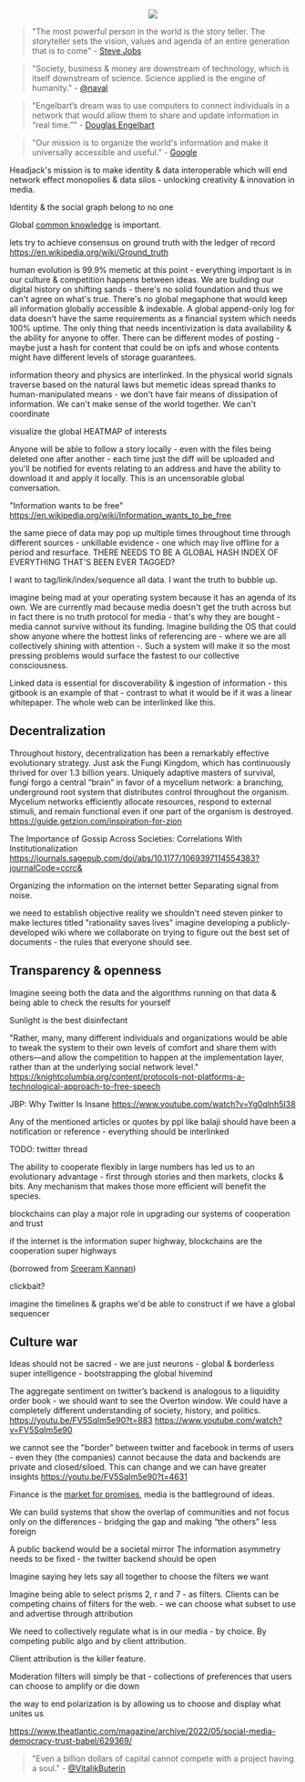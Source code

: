 <div style="text-align: center;">
    <img src="https://png.pngitem.com/pimgs/s/207-2073499_translate-platform-from-english-to-spanish-work-in.png">
</div>

> "The most powerful person in the world is the story teller. The storyteller sets the vision, values and agenda of an entire generation that is to come" - [Steve Jobs](http://jovanabanovic.com/2020/08/06/the-most-powerful-person-in-the-world-is-the-story-teller-the-storyteller-sets-the-vision-values-and-agenda-of-an-entire-generation-that-is-to-come-steve-jobs/)

> "Society, business & money are downstream of technology, which is itself downstream of science. Science applied is the engine of humanity." - [@naval](https://twitter.com/naval/status/790443306886926337)

> "Engelbart’s dream was to use computers to connect individuals in a network that would allow them to share and update information in “real time.”" - [Douglas Engelbart](https://www.britannica.com/biography/Douglas-Engelbart)

> "Our mission is to organize the world's information and make it universally accessible and useful." - [Google](https://about.google/)

Headjack's mission is to make identity & data interoperable which will end network effect monopolies & data silos - unlocking creativity & innovation in media.

Identity & the social graph belong to no one













Global [common knowledge](https://en.wikipedia.org/wiki/Common_knowledge_(logic)) is important.




lets try to achieve consensus on ground truth with the ledger of record
https://en.wikipedia.org/wiki/Ground_truth







human evolution is 99.9% memetic at this point - everything important is in our culture & competition happens between ideas. We are building our digital history on shifting sands - there's no solid foundation and thus we can't agree on what's true. There's no global megaphone that would keep all information globally accessible & indexable. A global append-only log for data doesn't have the same requirements as a financial system which needs 100% uptime. The only thing that needs incentivization is data availability & the ability for anyone to offer. There can be different modes of posting - maybe just a hash for content that could be on ipfs and whose contents might have different levels of storage guarantees.



information theory and physics are interlinked. In the physical world signals traverse based on the natural laws but memetic ideas spread thanks to human-manipulated means - we don't have fair means of dissipation of information. We can't make sense of the world together. We can't coordinate





visualize the global HEATMAP of interests



Anyone will be able to follow a story locally - even with the files being deleted one after another - each time just the diff will be uploaded and you'll be notified for events relating to an address and have the ability to download it and apply it locally. This is an uncensorable global conversation.


"Information wants to be free"
https://en.wikipedia.org/wiki/Information_wants_to_be_free


the same piece of data may pop up multiple times throughout time through different sources - unkillable evidence - one which may live offline for a period and resurface. THERE NEEDS TO BE A GLOBAL HASH INDEX OF EVERYTHING THAT'S BEEN EVER TAGGED?

I want to tag/link/index/sequence all data. I want the truth to bubble up.




imagine being mad at your operating system because it has an agenda of its own. We are currently mad because media doesn't get the truth across but in fact there is no truth protocol for media - that's why they are bought - media cannot survive without its funding. Imagine building the OS that could show anyone where the hottest links of referencing are - where we are all collectively shining with attention -. Such a system will make it so the most pressing problems would surface the fastest to our collective consciousness.



Linked data is essential for discoverability & ingestion of information - this gitbook is an example of that - contrast to what it would be if it was a linear whitepaper. The whole web can be interlinked like this.





## Decentralization

Throughout history, decentralization has been a remarkably effective evolutionary strategy. Just ask the Fungi Kingdom, which has continuously thrived for over 1.3 billion years. Uniquely adaptive masters of survival, fungi forgo a central “brain” in favor of a mycelium network: a branching, underground root system that distributes control throughout the organism. Mycelium networks efficiently allocate resources, respond to external stimuli, and remain functional even if one part of the organism is destroyed.
https://guide.getzion.com/inspiration-for-zion

The Importance of Gossip Across Societies: Correlations With Institutionalization
https://journals.sagepub.com/doi/abs/10.1177/1069397114554383?journalCode=ccrc&

Organizing the information on the internet better
Separating signal from noise.

we need to establish objective reality
we shouldn't need steven pinker to make lectures titled "rationality saves lives"
imagine developing a publicly-developed wiki where we collaborate on trying to figure out the best set of documents - the rules that everyone should see.

## Transparency & openness

Imagine seeing both the data and the algorithms running on that data & being able to check the results for yourself



Sunlight is the best disinfectant



<!-- 
> "If someone has the fight in them, I think a great step would be to start documenting the power structure. Build a GitHub repo of all the laws. Discover who wrote which part of each bill. Track the financial relationships and flow of money. Build a Wikipedia to document our oligarchs. Reverse engineer their schedules. Trace their lineage. Document the behaviors in real time, do not let the regime continue to hide."
https://geohot.github.io/blog/jekyll/update/2021/12/18/the-fourth-estate.html
 -->





"Rather, many, many different individuals and organizations would be able to tweak the system to their own levels of comfort and share them with others—and allow the competition to happen at the implementation layer, rather than at the underlying social network level."
https://knightcolumbia.org/content/protocols-not-platforms-a-technological-approach-to-free-speech









JBP: Why Twitter Is Insane
https://www.youtube.com/watch?v=Yg0qlnh5I38







Any of the mentioned articles or quotes by ppl like balaji should have been a notification or reference - everything should be interlinked





































TODO: twitter thread




The ability to cooperate flexibly in large numbers has led us to an evolutionary advantage - first through stories and then markets, clocks & bits. Any mechanism that makes those more efficient will benefit the species.

blockchains can play a major role in upgrading our systems of cooperation and trust

if the internet is the information super highway, blockchains are the cooperation super highways

(borrowed from [Sreeram Kannan](https://youtu.be/DikrWN39Hts?t=106))










clickbait?









imagine the timelines & graphs we'd be able to construct if we have a global sequencer




## Culture war


Ideas should not be sacred - we are just neurons - global & borderless super intelligence - bootstrapping the global hivemind


The aggregate sentiment on twitter’s backend is analogous to a liquidity order book - we should want to see the Overton window.
We could have a completely different understanding of society, history, and politics.
https://youtu.be/FV5SqIm5e90?t=883
https://www.youtube.com/watch?v=FV5SqIm5e90


we cannot see the "border" between twitter and facebook in terms of users - even they (the companies) cannot because the data and backends are private and closed/siloed. This can change and we can have greater insights
https://youtu.be/FV5SqIm5e90?t=4631

Finance is the [market for promises](https://anthonyleezhang.substack.com/p/the-market-for-promises), media is the battleground of ideas.

We can build systems that show the overlap of communities and not focus only on the differences - bridging the gap and making “the others” less foreign





A public backend would be a societal mirror
The information asymmetry needs to be fixed - the twitter backend should be open


Imagine saying hey lets say all together to choose the filters we want

Imagine being able to select prisms 2, r and 7 - as filters. Clients can be competing chains of filters for the web. - we can choose what subset to use and advertise through attribution

We need to collectively regulate what is in our media - by choice. By competing public algo and by client attribution.

Client attribution is the killer feature.




Moderation filters will simply be that - collections of preferences that users can choose to amplify or die down

the way to end polarization is by allowing us to choose and display what unites us







https://www.theatlantic.com/magazine/archive/2022/05/social-media-democracy-trust-babel/629369/



> "Even a billion dollars of capital cannot compete with a project having a soul." - [@VitalikButerin](https://vitalik.ca/general/2020/12/28/endnotes.html)
